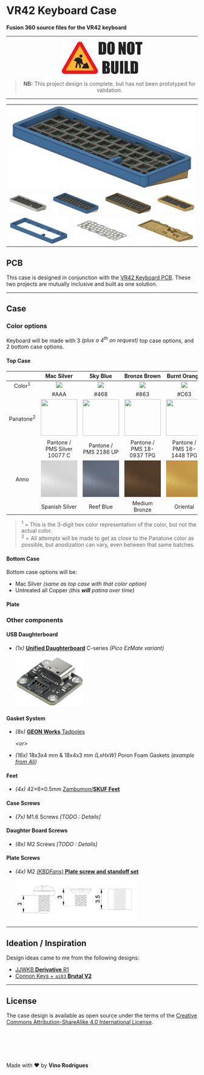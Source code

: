 # VR42 Keyboard Case

**Fusion 360 source files for the VR42 keyboard**

---

<p align="center"><img alt="Do not build" src="docs/donotbuild.min.svg" width="213"></p>
<blockquote align="center"><b>NB:</b> This project design is complete, but has not been prototyped for validation.</blockquote>

---

<table border="0">
  <tr><td colspan="12" align="center"><img src="docs/vr42-render.png"></td></tr>
  <tr>
    <td colspan="3" align="center"><img src="docs/assets/img/vr42-cl-silver.png" width="213"></td>
    <td colspan="3" align="center"><img src="docs/assets/img/vr42-cl-blue.png" width="213"></td>
    <td colspan="3" align="center"><img src="docs/assets/img/vr42-cl-brown.png" width="213"></td>
    <td colspan="3" align="center"><img src="docs/assets/img/vr42-cl-orange.png" width="213"></td>
  </tr>
  <tr>
    <td colspan="4" align="center"><img src="docs/assets/img/vr42-case-top.png" width="320"></td>
    <td colspan="4" align="center"><img src="docs/assets/img/vr42-plate.png" width="320"></td>
    <td colspan="4" align="center"><img src="docs/assets/img/vr42-case-btm.png" width="320"></td>
  </tr>
</table>


## PCB

This case is designed in conjunction with the [VR42 Keyboard PCB](https://github.com/tecsmith/vr42-keyboard-pcb).  These two projects are mutually inclusive and built as one solution.

---

## Case

### Color options

Keyboard will be made with 3 *(plus a 4<sup>th</sup> on request)* top case options, and 2 bottom case options.

#### Top Case

|| Mac Silver | Sky Blue | Bronze Brown | Burnt Orange |
|:---:|:---:|:---:|:---:|:---:|
| Color<sup>1</sup> | <img src="https://placeholder.pics/svg/96/AAAAAA/AAAAAA"> | <img src="https://placeholder.pics/svg/96/446688/446688"> | <img src="https://placeholder.pics/svg/96/886633/886633"> | <img src="https://placeholder.pics/svg/96/CC6633/CC6633"> | |
|| #AAA | #468 | #863 | #C63
| Panatone<sup>2</sup> | <img src="https://encycolorpedia.com/a6a9aa.svg" width="96" height="96"> | <img src="https://encycolorpedia.com/486785.svg" width="96" height="96"> | <img src="https://encycolorpedia.com/82643e.svg" width="96" height="96"> | <img src="https://encycolorpedia.com/c96939.svg" width="96" height="96"> |
|| Pantone / PMS Silver 10077 C | Pantone / PMS 2186 UP | Pantone / PMS 18-0937 TPG | Pantone / PMS 16-1448 TPG | 
| Anno | <img src="./docs/assets/img/ua-satin-spanish-silver-clear.jpg" width="96" height="96"> | <img src="./docs/assets/img/ua-satin-reef-blue.jpg" width="96" height="96"> | <img src="./docs/assets/img/ua-satin-medium-bronze.jpg" width="96" height="96"> | <img src="./docs/assets/img/ua-satin-oriental.jpg" width="96" height="96"> |
|| Spanish Silver | Reef Blue | Medium Bronze | Oriental | |

> <sup>1</sup> = This is the 3-digit hex color representation of the color, but not the actual color.<br>
> <sup>2</sup> = All attempts will be made to get as close to the Panatone color as possible, but anodization can vary, even between that same batches.

#### Bottom Case

Bottom case options will be:

- Mac Silver *(same as top case with that color option)*
- Untreated all Copper *(this **will** patina over time)*

#### Plate

### Other components

#### USB Daughterboard

- *(1x)* [**Unified Daughterboard**](https://github.com/Unified-Daughterboard/UDB-C-EZM) C-series *(Pico EzMate variant)*

  <img src="docs/assets/img/udb_ezm.png" width="180">

#### Gasket System

- *(8x)* [**GEON Works** Tadpoles](https://geon.works/products/tadpole)

    *&lt;or&gt;*

- *(16x)* 18x3x4 mm & 18x4x3 mm *(LxHxW)* Poron Foam Gaskets *(example [from Ali](https://aliexpress.com/item/1005004199050037.html))*

#### Feet

- *(4x)* 42×6×0.5mm [Zambumon/**SKUF Feet**](https://github.com/Zambumon/SKUF)

#### Case Screws

- *(7x)* M1.6 Screws *[TODO : Details]*

#### Daughter Board Screws

- *(8x)* M2 Screws *[TODO : Details]*

#### Plate Screws

- *(4x)* M2 [*(KBDFans)* **Plate screw and standoff set** ](https://kbdfans.com/products/kbdfans-m2-3-countersunk-flat-head-screw-kit)

  <img src="docs/assets/img/kbdfans-m2-plate-screw-kit.jpg" width="320">

---

## Ideation / Inspiration

Design ideas came to me from the following designs:

- [JJWKB **Derivative** R1](https://jjwkb.com/pages/derivative-r1)
- [Connon Keys + `ai03` **Brutal V2**](https://cannonkeys.com/products/brutal-v2-1800-keyboard)


---

## License

The case design is available as open source under the terms of the [Creative Commons Attribution-ShareAlike 4.0 International License](http://opensource.org/licenses/MIT).


&nbsp;<br>&nbsp;
---
Made with &#9829; by **Vino Rodrigues**
